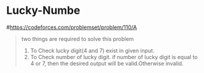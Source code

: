 # Lucky-Numbe
#https://codeforces.com/problemset/problem/110/A
> two things are required to solve this problem
> 1. To Check lucky digit(4 and 7) exist in given input.
> 2.  To Check number of lucky digit.
   if number of lucky digit is equal to 4 or 7, then the desired output will be valid.Otherwise invalid.
